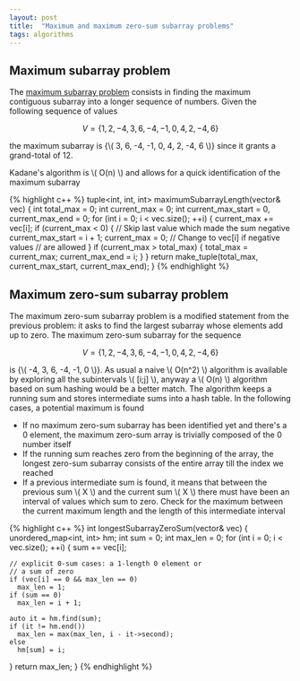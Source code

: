 ```yaml
---
layout: post
title:  "Maximum and maximum zero-sum subarray problems"
tags: algorithms
---
```


Maximum subarray problem
------------------------

The [maximum subarray problem](https://en.wikipedia.org/wiki/Maximum_subarray_problem) consists in finding the maximum contiguous subarray into a longer sequence of numbers. Given the following sequence of values

$$ V = \{ 1, 2, -4, 3, 6, -4, -1, 0, 4, 2, -4, 6 \} $$

the maximum subarray is {\\( 3, 6, -4, -1, 0, 4, 2, -4, 6 \\)} since it grants a grand-total of 12.

Kadane's algorithm is \\( O(n) \\) and allows for a quick identification of the maximum subarray

{% highlight c++ %}
tuple<int, int, int> maximumSubarrayLength(vector<int>& vec) {
  int total_max = 0;
  int current_max = 0;
  int current_max_start = 0, current_max_end = 0;
  for (int i = 0; i < vec.size(); ++i) {
    current_max += vec[i];
    if (current_max < 0) {
      // Skip last value which made the sum negative
      current_max_start = i + 1;
      current_max = 0; // Change to vec[i] if negative values
                       // are allowed
    }
    if (current_max > total_max) {
      total_max = current_max;
      current_max_end = i;
    }
  }
  return make_tuple(total_max, current_max_start, current_max_end);
}
{% endhighlight %}

Maximum zero-sum subarray problem
---------------------------------

The maximum zero-sum subarray problem is a modified statement from the previous problem: it asks to find the largest subarray whose elements add up to zero. The maximum zero-sum subarray for the sequence

$$ V = \{ 1, 2, -4, 3, 6, -4, -1, 0, 4, 2, -4, 6 \} $$

is {\\( -4, 3, 6, -4, -1, 0 \\)}. As usual a naive \\( O(n^2) \\) algorithm is available by exploring all the subintervals \\( [i;j] \\), anyway a \\( O(n) \\) algorithm based on sum hashing would be a better match. The algorithm keeps a running sum and stores intermediate sums into a hash table. In the following cases, a potential maximum is found

* If no maximum zero-sum subarray has been identified yet and there's a 0 element, the maximum zero-sum array is trivially composed of the 0 number itself
* If the running sum reaches zero from the beginning of the array, the longest zero-sum subarray consists of the entire array till the index we reached
* If a previous intermediate sum is found, it means that between the previous sum \\( X \\) and the current sum \\( X \\) there must have been an interval of values which sum to zero. Check for the maximum between the current maximum length and the length of this intermediate interval

{% highlight c++ %}
int longestSubarrayZeroSum(vector<int>& vec) {
  unordered_map<int, int> hm;
  int sum = 0;
  int max_len = 0;
  for (int i = 0; i < vec.size(); ++i) {
    sum += vec[i];

    // explicit 0-sum cases: a 1-length 0 element or
    // a sum of zero
    if (vec[i] == 0 && max_len == 0)
      max_len = 1;
    if (sum == 0)
      max_len = i + 1;

    auto it = hm.find(sum);
    if (it != hm.end())
      max_len = max(max_len, i - it->second);
    else
      hm[sum] = i;
  }
  return max_len;
}
{% endhighlight %}
